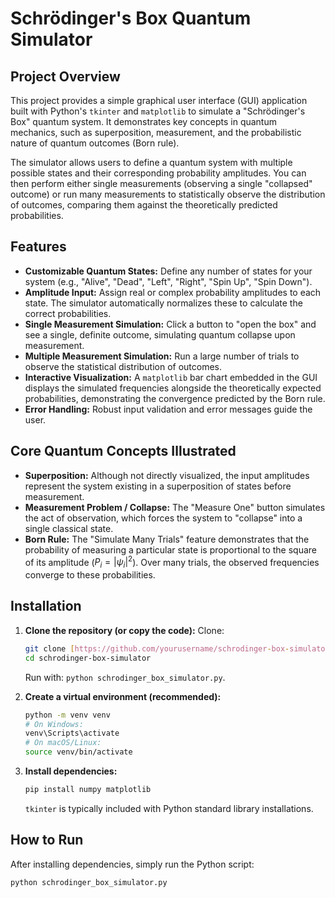 # Schrödinger's Box Quantum Simulator

## Project Overview

This project provides a simple graphical user interface (GUI) application built with Python's `tkinter` and `matplotlib` to simulate a "Schrödinger's Box" quantum system. It demonstrates key concepts in quantum mechanics, such as superposition, measurement, and the probabilistic nature of quantum outcomes (Born rule).

The simulator allows users to define a quantum system with multiple possible states and their corresponding probability amplitudes. You can then perform either single measurements (observing a single "collapsed" outcome) or run many measurements to statistically observe the distribution of outcomes, comparing them against the theoretically predicted probabilities.

## Features

* **Customizable Quantum States:** Define any number of states for your system (e.g., "Alive", "Dead", "Left", "Right", "Spin Up", "Spin Down").
* **Amplitude Input:** Assign real or complex probability amplitudes to each state. The simulator automatically normalizes these to calculate the correct probabilities.
* **Single Measurement Simulation:** Click a button to "open the box" and see a single, definite outcome, simulating quantum collapse upon measurement.
* **Multiple Measurement Simulation:** Run a large number of trials to observe the statistical distribution of outcomes.
* **Interactive Visualization:** A `matplotlib` bar chart embedded in the GUI displays the simulated frequencies alongside the theoretically expected probabilities, demonstrating the convergence predicted by the Born rule.
* **Error Handling:** Robust input validation and error messages guide the user.

## Core Quantum Concepts Illustrated

* **Superposition:** Although not directly visualized, the input amplitudes represent the system existing in a superposition of states before measurement.
* **Measurement Problem / Collapse:** The "Measure One" button simulates the act of observation, which forces the system to "collapse" into a single classical state.
* **Born Rule:** The "Simulate Many Trials" feature demonstrates that the probability of measuring a particular state is proportional to the square of its amplitude ($P_i = |\psi_i|^2$). Over many trials, the observed frequencies converge to these probabilities.

## Installation

1.  **Clone the repository (or copy the code):**
    Clone:
    ```bash
    git clone [https://github.com/yourusername/schrodinger-box-simulator.git](https://github.com/yourusername/schrodinger-box-simulator.git)
    cd schrodinger-box-simulator
    ```
    Run with: `python schrodinger_box_simulator.py`.

2.  **Create a virtual environment (recommended):**
    ```bash
    python -m venv venv
    # On Windows:
    venv\Scripts\activate
    # On macOS/Linux:
    source venv/bin/activate
    ```

3.  **Install dependencies:**
    ```bash
    pip install numpy matplotlib
    ```
    `tkinter` is typically included with Python standard library installations.

## How to Run

After installing dependencies, simply run the Python script:

```bash
python schrodinger_box_simulator.py